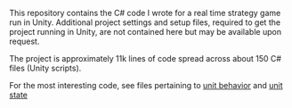 This repository contains the C# code I wrote for a real time strategy game run in Unity. Additional project settings and setup files, required to get the project running in Unity, are not contained here but may be available upon request. 

The project is approximately 11k lines of code spread across about 150 C# files (Unity scripts).

For the most interesting code, see files pertaining to [unit behavior](Assets/WorldObject/Behavior) and [unit state](Assets/WorldObject/StateScripts/UnitStates)


